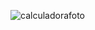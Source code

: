 ![calculadorafoto](https://github.com/user-attachments/assets/520232d2-bc34-415b-b8b8-5ec1437d3922)
